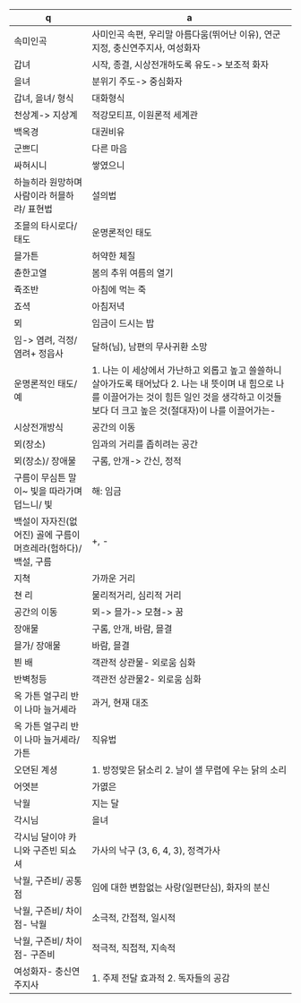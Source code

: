 q | a
---|---
속미인곡		| 사미인곡 속편, 우리말 아름다움(뛰어난 이유), 연군지정, 충신연주지사, 여성화자
갑녀		| 시작, 종결, 시상전개하도록 유도-> 보조적 화자
을녀		| 분위기 주도-> 중심화자
갑녀, 을녀/ 형식		| 대화형식
천상계-> 지상계		| 적강모티프, 이원론적 세계관
백옥경		| 대권비유
군쁘디		| 다른 마음
싸혀시니		| 쌓였으니
하늘히라 원망하며 사람이라 허믈하랴/ 표현법		| 설의법
조믈의 타시로다/ 태도		| 운명론적인 태도
믈가튼		| 허약한 체질
츈한고열		| 봄의 추위 여름의 열기
쥭조반		| 아침에 먹는 죽
죠셕		| 아침저녁
뫼		| 임금이 드시는 밥
임-> 염려, 걱정/ 염려+ 정읍사		| 달하(님), 남편의 무사귀환 소망
운명론적인 태도/ 예		| 1. 나는 이 세상에서 가난하고 외롭고 높고 쓸쓸하니 살아가도록 태어났다 2. 나는 내 뜻이며 내 힘으로 나를 이끌어가는 것이 힘든 일인 것을 생각하고 이것들보다 더 크고 높은 것(절대자)이 나를 이끌어가는-
시상전개방식		| 공간의 이동
뫼(장소)		| 임과의 거리를 좁히려는 공간
뫼(장소)/ 장애물		| 구롬, 안개-> 간신, 정적
구름이 무심튼 말이~ 빛을 따라가며 덥느니/ 빛		| 해: 임금
백설이 자자진(없어진) 골에 구름이 머흐레라(험하다)/ 백설, 구름		| +, -
지쳑		| 가까운 거리
쳔 리		| 물리적거리, 심리적 거리
공간의 이동		| 뫼-> 믈가-> 모쳠-> 꿈
장애물		| 구롬, 안개, 바람, 믈결
믈가/ 장애물		| 바람, 믈결
븬 배		| 객관적 상관물- 외로움 심화
반벽청등		| 객관전 상관물2- 외로움 심화
옥 가튼 얼구리 반이 나마 늘거셰라		| 과거, 현재 대조
옥 가튼 얼구리 반이 나마 늘거셰라/ 가튼		| 직유법
오뎐된 계셩		| 1. 방정맞은 닭소리 2. 날이 샐 무렵에 우는 닭의 소리
어엿븐		| 가엾은
낙월		| 지는 달
각시님		| 을녀
각시님 달이야 카니와 구즌빈 되쇼셔		| 가사의 낙구 (3, 6, 4, 3), 정격가사
낙월, 구즌비/ 공통점		| 임에 대한 변함없는 사랑(일편단심), 화자의 분신
낙월, 구즌비/ 차이점- 낙월		| 소극적, 간접적, 일시적
낙월, 구즌비/ 차이점- 구즌비		| 적극적, 직접적, 지속적
여성화자- 충신연주지사		| 1. 주제 전달 효과적 2. 독자들의 공감​​
